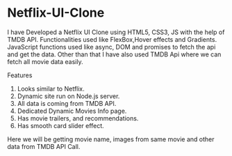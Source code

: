 # Netflix-UI-Clone

I have Developed a Netflix UI Clone using HTML5, CSS3, JS with the help of TMDB API. 
Functionalities used like FlexBox,Hover effects and Gradients.
JavaScript functions used like async, DOM and promises to fetch the api and get the data.
Other than that I have also used TMDB Api where we can fetch all movie data easily. 

Features

1. Looks similar to Netflix.
2. Dynamic site run on Node.js server.
3. All data is coming from TMDB API.
4. Dedicated Dynamic Movies Info page.
5. Has movie trailers, and recommendations.
6. Has smooth card slider effect.

Here we will be getting movie name, images from same movie and other data from TMDB API Call.
